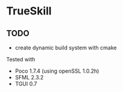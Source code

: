 # TrueSkill

## TODO
- create dynamic build system with cmake

Tested with
* Poco 1.7.4 (using openSSL 1.0.2h)
* SFML 2.3.2
* TGUI 0.7
